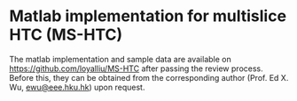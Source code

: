 # Matlab implementation for multislice HTC (MS-HTC)

The matlab implementation and sample data are available on https://github.com/loyalliu/MS-HTC after passing the review process. Before this, they can be obtained from the corresponding author (Prof. Ed X. Wu, ewu@eee.hku.hk) upon request.
